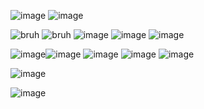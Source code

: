 ![image](https://images-wixmp-ed30a86b8c4ca887773594c2.wixmp.com/f/8dc548c4-6367-4daf-9228-a0513f166047/d9ybbun-0dacc568-6479-4df5-8ca0-f44df2d1c5e2.gif?token=eyJ0eXAiOiJKV1QiLCJhbGciOiJIUzI1NiJ9.eyJzdWIiOiJ1cm46YXBwOjdlMGQxODg5ODIyNjQzNzNhNWYwZDQxNWVhMGQyNmUwIiwiaXNzIjoidXJuOmFwcDo3ZTBkMTg4OTgyMjY0MzczYTVmMGQ0MTVlYTBkMjZlMCIsIm9iaiI6W1t7InBhdGgiOiJcL2ZcLzhkYzU0OGM0LTYzNjctNGRhZi05MjI4LWEwNTEzZjE2NjA0N1wvZDl5YmJ1bi0wZGFjYzU2OC02NDc5LTRkZjUtOGNhMC1mNDRkZjJkMWM1ZTIuZ2lmIn1dXSwiYXVkIjpbInVybjpzZXJ2aWNlOmZpbGUuZG93bmxvYWQiXX0.5MBjOllwdO9LXMBzQV-qkf7WRjyxJCS1IXxMzspCYao)
![image](https://media.discordapp.net/attachments/1273727129884037193/1287418719726993438/E54C8ADA-13B9-4379-9ED8-E4E902BE8569.png?ex=66f1799d&is=66f0281d&hm=6239842d6fe3aed902d5f47bd389d65da8a8f7e62d07df72bbf912c0dcd14ad0&=&format=webp&quality=lossless&width=670&height=670)

   ![bruh](https://64.media.tumblr.com/04aaba2260247ead30df9a36a194056d/tumblr_pucbjd4nPL1xbgu08o3_100.pnj) ![bruh](https://64.media.tumblr.com/34a79b1b5ea51051569789ac8b3c3576/117a2e63d0539028-16/s100x200/32a5e7db867a8d3b60384f1b288d1b0467aeee77.pnj) ![image](https://media4.giphy.com/media/v1.Y2lkPTc5MGI3NjExeHN6dWIzYTNqbTlpbXlvcnhrb3Bvb2JlbWN2ZWthcjFybHo2MWQwOSZlcD12MV9pbnRlcm5hbF9naWZfYnlfaWQmY3Q9Zw/p2ncpyAwdfKqQ0J5nz/giphy.gif) ![image](https://media2.giphy.com/media/v1.Y2lkPTc5MGI3NjExbzRqbDg4OWxpdmliZzdnYnl1N2lpdmR6eTN4M2dmeTR5eXF0eGJoZCZlcD12MV9pbnRlcm5hbF9naWZfYnlfaWQmY3Q9Zw/zC8v7gdDF3SbCd2x6H/giphy.gif) ![image](https://media3.giphy.com/media/v1.Y2lkPTc5MGI3NjExbmtqbnJycmw1eWNsNWI4azkyaGRlYTQ4bHY2YjdpZWhlOHBwc3UxeCZlcD12MV9pbnRlcm5hbF9naWZfYnlfaWQmY3Q9Zw/DI5Ijac2EIz1clgTwS/giphy.gif) 

![image](https://github.com/kekkiie/kekkiie/assets/47456855/ad95b80a-abf0-458a-80fb-0098ca7216be)![image](https://media3.giphy.com/media/v1.Y2lkPTc5MGI3NjExNXdoa29meHc0OGUwdTZzcjJ2ajVwNWlxY2R1ZGtvdWxqb2Npc20xNiZlcD12MV9pbnRlcm5hbF9naWZfYnlfaWQmY3Q9Zw/RNIyQMntw0xYtAKG5K/giphy.gif) ![image](https://media3.giphy.com/media/v1.Y2lkPTc5MGI3NjExanpkYjNlZ3dpYmt1YXUwMmNjcnl3ODc5d3lqeHpiamx2bmdvaWZyYiZlcD12MV9pbnRlcm5hbF9naWZfYnlfaWQmY3Q9Zw/hY7fuQESL72AZgdbKp/giphy.gif) ![image](https://media4.giphy.com/media/v1.Y2lkPTc5MGI3NjExbXg3d2U3MDViNTVvMXRlOHdqcWh0dTA0NTc3ZXpuamgyZjR2YjViZCZlcD12MV9pbnRlcm5hbF9naWZfYnlfaWQmY3Q9Zw/ESAZRd4dZthOteskfa/giphy.gif) ![image](https://pix.crd.co/assets/images/gallery24/98579c20_original.png?v=cf5fcef5)

![image](https://pix.crd.co/assets/images/gallery09/86ada533.gif?v=cf5fcef5) 
 
 ![image](https://autism.crd.co/assets/images/gallery01/e8d15dfb.gif?v=69d6a439)  

